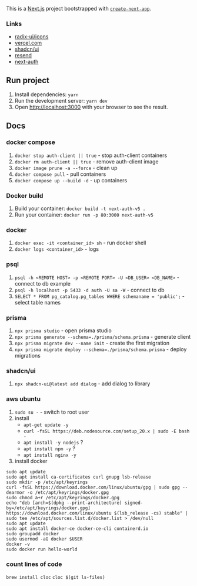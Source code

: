 This is a [Next.js](https://nextjs.org/) project bootstrapped with [`create-next-app`](https://github.com/vercel/next.js/tree/canary/packages/create-next-app).

### Links

- [radix-ui/icons](https://www.radix-ui.com/icons)
- [vercel.com](https://vercel.com/account)
- [shadcn/ui](https://ui.shadcn.com/)
- [resend](https://resend.com)
- [next-auth](https://authjs.dev/getting-started/installation?framework=next.js)

## Run project

1. Install dependencies: `yarn`
2. Run the development server: `yarn dev`
3. Open [http://localhost:3000](http://localhost:3000) with your browser to see the result.

## Docs

### docker compose
1. `docker stop auth-client || true` - stop auth-client containers
2. `docker rm auth-client || true` - remove auth-client image
3. `docker image prune -a --force` - clean up
4. `docker compose pull` - pull containers
5. `docker compose up --build -d` - up containers

### Docker build

1. Build your container: `docker build -t next-auth-v5 .`
2. Run your container: `docker run -p 80:3000 next-auth-v5`

### docker
1. `docker exec -it <container_id> sh` - run docker shell 
2. `docker logs <container_id>` - logs

### psql
1. `psql -h <REMOTE HOST> -p <REMOTE PORT> -U <DB_USER> <DB_NAME>` - connect to db example
2. `psql -h localhost -p 5433 -d auth -U sa -W` - connect to db
3. `SELECT * FROM pg_catalog.pg_tables WHERE schemaname = 'public';` - select table names

### prisma
1. `npx prisma studio` - open prisma studio
2. `npx prisma generate --schema=./prisma/schema.prisma` - generate client
3. `npx prisma migrate dev --name init` - create the first migration
4. `npx prisma migrate deploy --schema=./prisma/schema.prisma` - deploy migrations

### shadcn/ui
1. `npx shadcn-ui@latest add dialog` - add dialog to library

### aws ubuntu
1. `sudo su -` - switch to root user
2. install 
   - `apt-get update -y`
   - `curl -fsSL https://deb.nodesource.com/setup_20.x | sudo -E bash -`
   - `apt install -y nodejs` ?
   - `apt install npm -y` ?
   - `apt install nginx -y`
3. install docker
```
sudo apt update
sudo apt install ca-certificates curl gnupg lsb-release
sudo mkdir -p /etc/apt/keyrings
curl -fsSL https://download.docker.com/linux/ubuntu/gpg | sudo gpg --dearmor -o /etc/apt/keyrings/docker.gpg
sudo chmod a+r /etc/apt/keyrings/docker.gpg
echo "deb [arch=$(dpkg --print-architecture) signed-by=/etc/apt/keyrings/docker.gpg] https://download.docker.com/linux/ubuntu $(lsb_release -cs) stable" | sudo tee /etc/apt/sources.list.d/docker.list > /dev/null
sudo apt update
sudo apt install docker-ce docker-ce-cli containerd.io
sudo groupadd docker
sudo usermod -aG docker $USER
docker -v
sudo docker run hello-world
```

### count lines of code
`brew install cloc`
`cloc $(git ls-files)`
